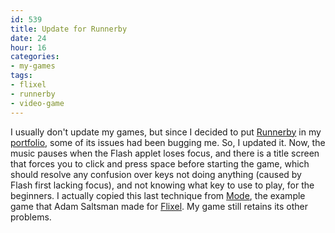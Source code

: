 ```yaml
---
id: 539
title: Update for Runnerby
date: 24
hour: 16
categories:
- my-games
tags:
- flixel
- runnerby
- video-game
---
```


I usually don't update my games, but since I decided to put [Runnerby](http://blog.agj.cl/tag/runnerby/) in my [portfolio](http://www.agj.cl/portfolio/), some of its issues had been bugging me. So, I updated it. Now, the music pauses when the Flash applet loses focus, and there is a title screen that forces you to click and press space before starting the game, which should resolve any confusion over keys not doing anything (caused by Flash first lacking focus), and not knowing what key to use to play, for the beginners. I actually copied this last technique from [Mode](http://adamatomic.com/mode/), the example game that Adam Saltsman made for [Flixel](http://flixel.org/). My game still retains its other problems.
